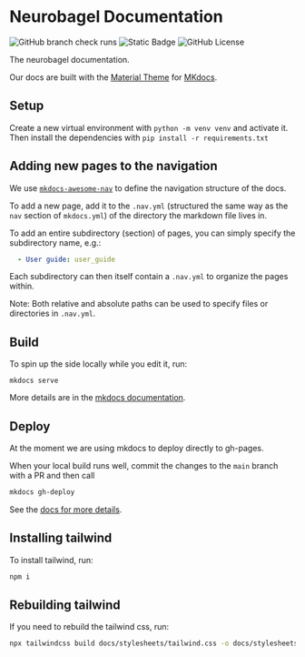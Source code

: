 # Neurobagel Documentation

![GitHub branch check runs](https://img.shields.io/github/check-runs/neurobagel/documentation/main?style=flat-square)
![Static Badge](https://img.shields.io/badge/python-3.10%20%7C%203.11-blue?style=flat-square&logo=python)
![GitHub License](https://img.shields.io/github/license/neurobagel/documentation?style=flat-square&color=purple&link=LICENSE)

The neurobagel documentation.

Our docs are built with the [Material Theme](https://squidfunk.github.io/mkdocs-material/) for [MKdocs](https://www.mkdocs.org/).


## Setup
Create a new virtual environment with `python -m venv venv` and activate it.
Then install the dependencies with `pip install -r requirements.txt`

## Adding new pages to the navigation
We use [`mkdocs-awesome-nav`](https://lukasgeiter.github.io/mkdocs-awesome-nav/) to define the navigation structure of the docs.

To add a new page, add it to the `.nav.yml` (structured the same way as the `nav` section of `mkdocs.yml`) of the directory the markdown file lives in.

To add an entire subdirectory (section) of pages, you can simply specify the subdirectory name, e.g.:
```yml
  - User guide: user_guide
``` 
Each subdirectory can then itself contain a `.nav.yml` to organize the pages within.

Note: Both relative and absolute paths can be used to specify files or directories in `.nav.yml`.

## Build

To spin up the side locally while you edit it, run:

`mkdocs serve`

More details are in the [mkdocs documentation](https://squidfunk.github.io/mkdocs-material/creating-your-site/#previewing-as-you-write).

## Deploy

At the moment we are using mkdocs to deploy directly to gh-pages.

When your local build runs well, commit the changes to the `main` branch with a PR and then call

```bash
mkdocs gh-deploy
```

See the [docs for more details](https://www.mkdocs.org/user-guide/deploying-your-docs/).

## Installing tailwind

To install tailwind, run:

```bash
npm i
```

## Rebuilding tailwind

If you need to rebuild the tailwind css, run:

```bash
npx tailwindcss build docs/stylesheets/tailwind.css -o docs/stylesheets/output.css
```